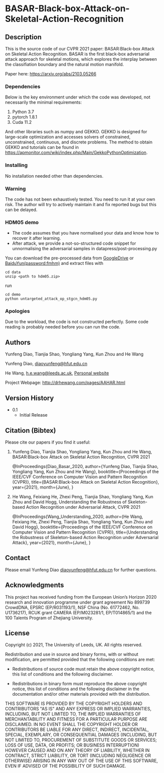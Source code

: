 # BASAR-Black-box-Attack-on-Skeletal-Action-Recognition

## Description

This is the source code of our CVPR 2021 paper: BASAR:Black-box Attack on Skeletal Action Recognition. BASAR is the first black-box adversarial attack approach for skeletal motions, which explores the interplay between the classifiation boundary and the natural motion manifold.  

Paper here: https://arxiv.org/abs/2103.05266

### Dependencies

Below is the key environment under which the code was developed, not necessarily the minimal requirements:

1. Python 3.7
2. pytorch 1.8.1
3. Cuda 11.2

And other libraries such as numpy and GEKKO. GEKKO is designed for large-scale optimization and accesses solvers of constrained, unconstrained, continuous, and discrete problems. The method to obtain GEKKO and tutorials can be found in https://apmonitor.com/wiki/index.php/Main/GekkoPythonOptimization. 

### Installing
No installation needed other than dependencies.

### Warning
The code has not been exhaustively tested. You need to run it at your own risk. The author will try to actively maintain it and fix reported bugs but this can be delayed.

### HDM05 demo

* The code assumes that you have normalised your data and know how to recover it after learning.
* After attack, we provide a not-so-structured code snippet for unnormalising the adversarial samples in datapress/post-processing.py

You can download the pre-processed data from [GoogleDrive](https://drive.google.com/file/d/1LyD-jf3X20wBbhKu071AwDDYvzFN7wjT/view?usp=sharing) or [BaiduYun(password:fmhm)](https://pan.baidu.com/s/1Itb94YjwUVqZmM9HLW6U3g) and extract files with
``` 
cd data
unzip <path to hdm05.zip>
```
run 

``` 
cd demo
python untargeted_attack_op_stgcn_hdm05.py
```

### Apologies

Due to the workload, the code is not constructed perfectly. Some code reading is probably needed before you can run the code. 

## Authors

Yunfeng Diao, Tianjia Shao, Yongliang Yang, Kun Zhou and He Wang

Yunfeng Diao, diaoyunfeng@hfut.edu.cn

He Wang, h.e.wang@leeds.ac.uk, [Personal website](https://drhewang.com)

Project Webpage: http://drhewang.com/pages/AAHAR.html

## Version History
* 0.1
    * Initial Release

## Citation (Bibtex)
Please cite our papers if you find it useful:

1. Yunfeng Diao, Tianjia Shao, Yongliang Yang, Kun Zhou and He Wang, BASAR:Black-box Attack on Skeletal Action Recognition, CVPR 2021

    @InProceedings{Diao_Basar_2020,
    author={Yunfeng Diao, Tianjia Shao, Yongliang Yang, Kun Zhou and He Wang},
    booktitle={Proceedings of the IEEE/CVF Conference on Computer Vision and Pattern Recognition (CVPR)},
    title={BASAR:Black-box Attack on Skeletal Action Recognition},
    year={2021},
    month={June},
}

2. He Wang, Feixiang He, Zhexi Peng, Tianjia Shao, Yongliang Yang, Kun Zhou and David Hogg, Understanding the Robustness of Skeleton-based Action Recognition under Adversarial Attack, CVPR 2021

    @InProceedings{Wang_Understanding_2020,
    author={He Wang, Feixiang He, Zhexi Peng, Tianjia Shao, Yongliang Yang, Kun Zhou and David Hogg},
    booktitle={Proceedings of the IEEE/CVF Conference on Computer Vision and Pattern Recognition (CVPR)},
    title={Understanding the Robustness of Skeleton-based Action Recognition under Adversarial Attack},
    year={2021},
    month={June},
    }


## Contact
Please email Yunfeng Diao diaoyunfeng@hfut.edu.cn for further questions.

## Acknowledgments
This project has received funding from the European Union’s Horizon 2020 research and innovation programme under grant agreement No 899739 CrowdDNA, EPSRC (EP/R031193/1), NSF China (No. 61772462, No. U1736217), RCUK grant CAMERA (EP/M023281/1, EP/T014865/1) and the 100 Talents Program of Zhejiang University.

## License

Copyright (c) 2021, The University of Leeds, UK.
All rights reserved.

Redistribution and use in source and binary forms, with or without
modification, are permitted provided that the following conditions are met:

* Redistributions of source code must retain the above copyright notice, this
  list of conditions and the following disclaimer.

* Redistributions in binary form must reproduce the above copyright notice,
  this list of conditions and the following disclaimer in the documentation
  and/or other materials provided with the distribution.

THIS SOFTWARE IS PROVIDED BY THE COPYRIGHT HOLDERS AND CONTRIBUTORS "AS IS"
AND ANY EXPRESS OR IMPLIED WARRANTIES, INCLUDING, BUT NOT LIMITED TO, THE
IMPLIED WARRANTIES OF MERCHANTABILITY AND FITNESS FOR A PARTICULAR PURPOSE ARE
DISCLAIMED. IN NO EVENT SHALL THE COPYRIGHT HOLDER OR CONTRIBUTORS BE LIABLE
FOR ANY DIRECT, INDIRECT, INCIDENTAL, SPECIAL, EXEMPLARY, OR CONSEQUENTIAL
DAMAGES (INCLUDING, BUT NOT LIMITED TO, PROCUREMENT OF SUBSTITUTE GOODS OR
SERVICES; LOSS OF USE, DATA, OR PROFITS; OR BUSINESS INTERRUPTION) HOWEVER
CAUSED AND ON ANY THEORY OF LIABILITY, WHETHER IN CONTRACT, STRICT LIABILITY,
OR TORT (INCLUDING NEGLIGENCE OR OTHERWISE) ARISING IN ANY WAY OUT OF THE USE
OF THIS SOFTWARE, EVEN IF ADVISED OF THE POSSIBILITY OF SUCH DAMAGE.
